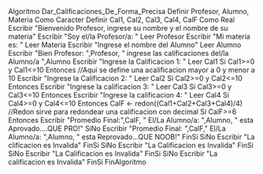 Algoritmo Dar_Calificaciones_De_Forma_Precisa
	Definir Profesor, Alumno, Materia Como Caracter 
	Definir Cal1, Cal2, Cal3, Cal4, CalF Como Real
	Escribir "Bienvenido Profesor, ingrese su nombre y el nombre de su materia"
	Escribir "Soy el/la Profesor/a: "
	Leer Profesor
	Escribir "Mi materia es: "
	Leer Materia
	Escribir "Ingrese el nombre del Alumno"
	Leer Alumno
	Escribir "Bien Profesor: ",Profesor, " ingrese las calificaciones del/la Alumno/a ",Alumno
	Escribir "Ingrese la Calificacion 1: "
	Leer Cal1
	Si Cal1>=0 y Cal1<=10 Entonces //Aqui se define una acalificacion mayor a 0 y menor a 10
		Escribir "Ingrese la Calificacion 2: "
		Leer Cal2
		Si Cal2>=0 y Cal2<=10 Entonces
			Escribir "Ingrese la calificacion 3: "
			Leer Cal3 
			Si Cal3>=0 y Cal3<=10 Entonces
				Escribir "Ingrese la calificacion 4: "
				Leer Cal4
				Si Cal4>=0 y Cal4<=10 Entonces
					CalF <- redon((Cal1+Cal2+Cal3+Cal4)/4) //Redon sirve para redondear una calificacion con decimal 
					Si CalF>=6 Entonces
						Escribir "Promedio Final:",CalF, " El/La Alumno/a: ",Alumno, " esta Aprovado....QUE PRO!"
					SiNo
						Escribir "Promedio Final: ",CalF," El/La Alumno/a: ",Alumno, " esta Reprovado...QUE NOOB!"
					FinSi
				SiNo
					Escribir "La clificacion es Invalida"
				FinSi
			SiNo
				Escribir "La Calificacion es Invalida"
			FinSi
		SiNo
			Escribir "La Calificacion es Invalida"
		FinSi
	SiNo
		Escribir "La calificacion es Invalida"
	FinSi
FinAlgoritmo
